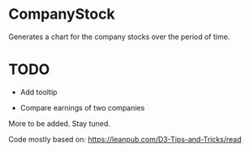 # CompanyStock

 Generates a chart for the company stocks over the period of time.

# TODO

 * Add tooltip

 * Compare earnings of two companies

 More to be added. Stay tuned.

 Code mostly based on: https://leanpub.com/D3-Tips-and-Tricks/read
